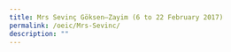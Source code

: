 ```yaml
---
title: Mrs Sevinç Göksen–Zayim (6 to 22 February 2017)
permalink: /oeic/Mrs-Sevinc/
description: ""
---
```

